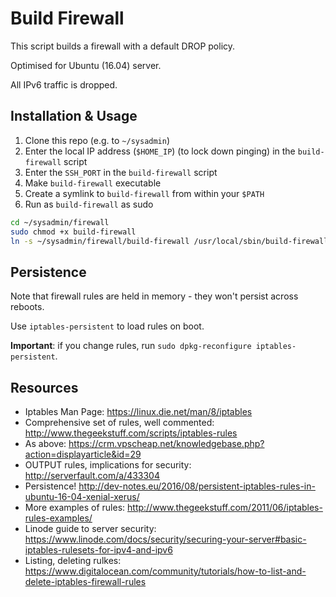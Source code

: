 Build Firewall
==============
This script builds a firewall with a default DROP policy.

Optimised for Ubuntu (16.04) server.

All IPv6 traffic is dropped.

## Installation & Usage
1. Clone this repo (e.g. to `~/sysadmin`)
2. Enter the local IP address (`$HOME_IP`) (to lock down pinging) in the `build-firewall` script
3. Enter the `SSH_PORT` in the `build-firewall` script
2. Make `build-firewall` executable
2. Create a symlink to `build-firewall` from within your `$PATH`
3. Run as `build-firewall` as sudo

~~~sh
cd ~/sysadmin/firewall
sudo chmod +x build-firewall
ln -s ~/sysadmin/firewall/build-firewall /usr/local/sbin/build-firewall
~~~

## Persistence
Note that firewall rules are held in memory - they won't persist across reboots.

Use `iptables-persistent` to load rules on boot.

**Important**: if you change rules, run `sudo dpkg-reconfigure iptables-persistent`.

## Resources
- Iptables Man Page: https://linux.die.net/man/8/iptables
- Comprehensive set of rules, well commented: http://www.thegeekstuff.com/scripts/iptables-rules
- As above: https://crm.vpscheap.net/knowledgebase.php?action=displayarticle&id=29
- OUTPUT rules, implications for security: http://serverfault.com/a/433304
- Persistence! http://dev-notes.eu/2016/08/persistent-iptables-rules-in-ubuntu-16-04-xenial-xerus/
- More examples of rules: http://www.thegeekstuff.com/2011/06/iptables-rules-examples/
- Linode guide to server security: https://www.linode.com/docs/security/securing-your-server#basic-iptables-rulesets-for-ipv4-and-ipv6
- Listing, deleting rulkes: https://www.digitalocean.com/community/tutorials/how-to-list-and-delete-iptables-firewall-rules
